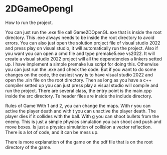 # 2DGameOpengl


How to run the project.

You can just run the .exe file call Game2DOpenGL.exe that is inside the root directory. This .exe always needs to be inside the root directory to avoid errors. 
You can also just open the solution project file of visual studio 2022 and press play on visual studio, it will automatically run the project. Also if you want you can open a cmd file and type premake5.exe vs2022. It will create a visual studio 2022 project
will all the dependencies a linkers setted up. I have implement a simple premake lua script for doing this.
Otherwise you can just run the .exe and check the code. But if you want to do some changes on the code, the easiest way is to have visual studio 2022 and open the .sln file on the root directory. Then as long as you
have a c++ compiler setted up you can just press play a visual studio will compile and run the project. 
There are several class, the entry point is the main.cpp inside the src directory. Te header files are inside the include directory.



Rules of Game
With 1 and 2, you can change the maps.
With r you can active the player death and with t you can unactive the player death. The player dies
if it collides with the ball.
With g you can shoot bullets from the enemy.
This is just a simple physics simulation you can shoot and push and move boxes. Is just a physics
simulation of collision a vector reflection. There is a lot of code, and it can be mess up.

There is more explanation of the game on the pdf file that is on the root directory of the game.
